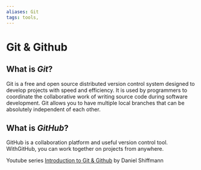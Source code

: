 ```yaml
---
aliases: Git
tags: tools, 
---
```


# Git & Github

## What is *Git*?

Git is a free and open source distributed version control system designed to develop projects with speed and efficiency. It is used by programmers to coordinate the collaborative work of writing source code during software development. Git allows you to have multiple local branches that can be absolutely independent of each other.

## What is *GitHub*?

GitHub is a collaboration platform and useful version control tool. WithGitHub, you can work together on projects from anywhere.

Youtube series [Introduction to Git & Github](https://www.youtube.com/playlist?list=PLRqwX-V7Uu6ZF9C0YMKuns9sLDzK6zoiV) by Daniel Shiffmann
